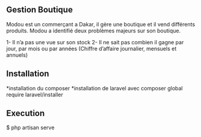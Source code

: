 

## Gestion Boutique

Modou est un commerçant a Dakar, il gère une boutique et il vend différents produits.
Modou a identifié deux problèmes majeurs sur son boutique.

1- Il n’a pas une vue sur son stock
2- Il ne sait pas combien il gagne par jour, par mois ou par années (Chiffre d’affaire journalier, mensuels et annuels)


## Installation

*installation du  composer
*installation de laravel avec composer global require laravel/installer



## Execution

$ php artisan serve


